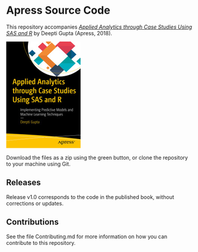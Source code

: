 # Apress Source Code

This repository accompanies [*Applied Analytics through Case Studies Using SAS and R*](https://www.apress.com/9781484235249) by Deepti Gupta (Apress, 2018).

[comment]: #cover
![Cover image](9781484235249.jpg)

Download the files as a zip using the green button, or clone the repository to your machine using Git.

## Releases

Release v1.0 corresponds to the code in the published book, without corrections or updates.

## Contributions

See the file Contributing.md for more information on how you can contribute to this repository.